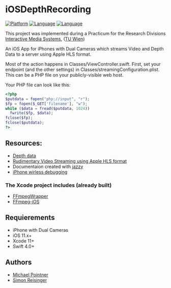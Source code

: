 # iOSDepthRecording
<!--[![License](https://img.shields.io/badge/license-MIT-blue.svg?style=flat)](http://mit-license.org)-->
[![Platform](http://img.shields.io/badge/platform-ios-lightgrey.svg)](https://developer.apple.com/resources/)
[![Language](https://img.shields.io/badge/swift-3.1-orange.svg)](https://developer.apple.com/swift)
[![Language](https://img.shields.io/badge/swift-4-orange.svg)](https://developer.apple.com/swift)

This project was implemented during a Practicum for the Research Divisions [Interactive Media Systems](https://www.ims.tuwien.ac.at/),  ([TU Wien](www.tuwien.ac.at)) 

An iOS App for  iPhones with Dual Cameras which streams Video and Depth Data to a server using Apple HLS format. 

Most of the action happens in Classes/ViewController.swift. First, set your endpoint (and the other settings) in Classes/streamingConfiguration.plist. This can be a PHP file on your publicly-visible web host. 

Your PHP file can look like this:
```php
<?php
$putdata = fopen("php://input", "r");
$fp = fopen($_GET['filename'], "w");
while ($data = fread($putdata, 1024))
  fwrite($fp, $data);
fclose($fp);
fclose($putdata);
?>
```
## Resources:
* [Depth data](https://developer.apple.com/library/content/samplecode/AVCamPhotoFilter)
* [Rudimentary Video Streaming using Apple HLS format](https://github.com/MerchV/VideoLiveStreaming)
* Documentaion created with [jazzy](https://github.com/realm/jazzy)
* [iPhone wirless debugging](https://youtu.be/UFOiCESv0s4)

### The Xcode project includes (already built)
* [FFmpegWrapper](https://github.com/OpenWatch/FFmpegWrapper)
* [FFmpeg-iOS](https://github.com/chrisballinger/FFmpeg-iOS)

## Requierements
* iPhone with Dual Cameras
* iOS 11.x+
* Xcode 11+
* Swift 4.0+

## Authors
* [Michael Pointner](https://github.com/mpointner)
* [Simon Reisinger](https://www.simonreisinger.com)

